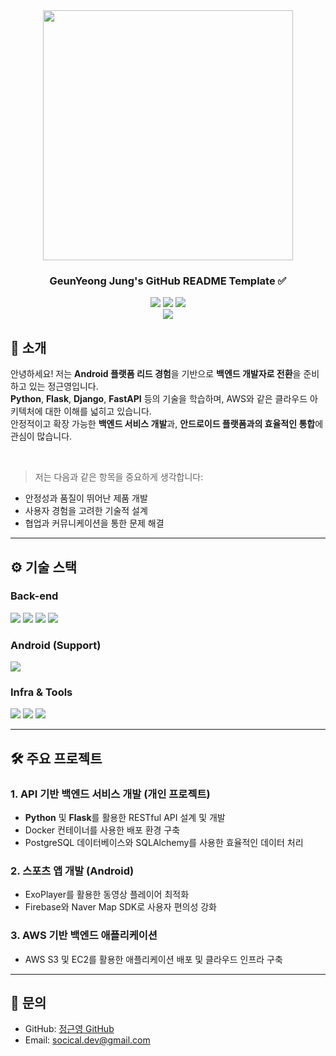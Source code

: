 <div align="center">

<!-- logo -->
<img src="https://user-images.githubusercontent.com/80824750/208554611-f8277015-12e8-48d2-b2cc-d09d67f03c02.png" width="400"/>

### GeunYeong Jung's GitHub README Template ✅

[<img src="https://img.shields.io/badge/-readme.md-important?style=flat&logo=google-chrome&logoColor=white" />]() [<img src="https://img.shields.io/badge/-tech blog-blue?style=flat&logo=google-chrome&logoColor=white" />]() [<img src="https://img.shields.io/badge/release-v1.0.0-yellow?style=flat&logo=google-chrome&logoColor=white" />]() 
<br/> [<img src="https://img.shields.io/badge/프로젝트 기간-2023.01.01~현재-green?style=flat&logo=&logoColor=white" />]()

</div> 

## 📝 소개
안녕하세요! 저는 **Android 플랫폼 리드 경험**을 기반으로 **백엔드 개발자로 전환**을 준비하고 있는 정근영입니다.  
**Python**, **Flask**, **Django**, **FastAPI** 등의 기술을 학습하며, AWS와 같은 클라우드 아키텍처에 대한 이해를 넓히고 있습니다.  
안정적이고 확장 가능한 **백엔드 서비스 개발**과, **안드로이드 플랫폼과의 효율적인 통합**에 관심이 많습니다.  

<br />

> 저는 다음과 같은 항목을 중요하게 생각합니다:
- 안정성과 품질이 뛰어난 제품 개발
- 사용자 경험을 고려한 기술적 설계
- 협업과 커뮤니케이션을 통한 문제 해결

---

## ⚙ 기술 스택

### Back-end
<div>
<img src="https://img.shields.io/badge/-Python-3776AB?style=flat&logo=Python&logoColor=white"/>
<img src="https://img.shields.io/badge/-Flask-000000?style=flat&logo=Flask&logoColor=white"/>
<img src="https://img.shields.io/badge/-Django-092E20?style=flat&logo=Django&logoColor=white"/>
<img src="https://img.shields.io/badge/-Fastapi-009688?style=flat&logo=Fastapi&logoColor=white"/>
</div>

### Android (Support)
<div>
<img src="https://img.shields.io/badge/-Kotlin-7F52FF?style=flat&logo=Kotlin&logoColor=white"/>
</div>

### Infra & Tools
<div>
<img src="https://img.shields.io/badge/-Figma-F24E1E?style=flat&logo=Figma&logoColor=white"/>
<img src="https://img.shields.io/badge/-Slack-4A154B?style=flat&logoSlack&logoColor=white"/>
<img src="https://img.shields.io/badge/-Notion-000000?style=flat&logo=Notion&logoColor=white"/>
</div>

---

## 🛠️ 주요 프로젝트

### 1. API 기반 백엔드 서비스 개발 (개인 프로젝트)
- **Python** 및 **Flask**를 활용한 RESTful API 설계 및 개발
- Docker 컨테이너를 사용한 배포 환경 구축
- PostgreSQL 데이터베이스와 SQLAlchemy를 사용한 효율적인 데이터 처리

### 2. 스포츠 앱 개발 (Android)
- ExoPlayer를 활용한 동영상 플레이어 최적화
- Firebase와 Naver Map SDK로 사용자 편의성 강화

### 3. AWS 기반 백엔드 애플리케이션
- AWS S3 및 EC2를 활용한 애플리케이션 배포 및 클라우드 인프라 구축

---
<!-- 
## 🤔 기술적 이슈와 해결 과정
1. **Python API 성능 최적화**  
   - 문제: 비효율적인 데이터 처리로 인해 API 응답 속도가 느려짐  
   - 해결: Query 최적화와 캐싱을 적용해 응답 속도 50% 향상  

2. **AWS 배포 시 네트워크 구성 문제**  
   - 문제: EC2와 S3 간의 네트워크 설정 오류  
   - 해결: VPC 설정을 재구성해 안정적인 네트워크 통신 구축  

---
-->

## 💬 문의
- GitHub: [정근영 GitHub](https://github.com/yourgithubprofile)  
- Email: [socical.dev@gmail.com](mailto:socical.dev@gmail.com)
